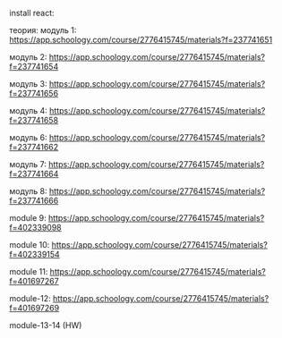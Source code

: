 install react:

<!-- 
todo npm create-react-app  -----::----install react packages
todo -  create-react-app  my-app  ----::--  creating  my-app project
todo npm install --save gh-pages
todo npm i prop-types
todo npm install --save-dev prettier husky lint-staged
 -->

теория:
модуль 1: https://app.schoology.com/course/2776415745/materials?f=237741651

модуль 2: https://app.schoology.com/course/2776415745/materials?f=237741654

модуль 3: https://app.schoology.com/course/2776415745/materials?f=237741656

модуль 4: https://app.schoology.com/course/2776415745/materials?f=237741658
<!-- 
todo https://github.com/JedWatson/classnames
todo https://create-react-app.dev/docs/adding-a-sass-stylesheet/
todo https://www.npmjs.com/package/shortid
-->
модуль 6: https://app.schoology.com/course/2776415745/materials?f=237741662
  <!-- 
todo: react-icons: https://react-icons.github.io/react-icons          
todo: https://www.npmjs.com/package/react-icons 
todo: react-toastify: https://www.npmjs.com/package/react-toastify
todo: https://fkhadra.github.io/react-toastify/introduction
-->
модуль 7: https://app.schoology.com/course/2776415745/materials?f=237741664
<!--  
todo npm install --save history   ( https://medium.com/@pshrmn/a-little-bit-of-history-f245306f48dd )
todo npm install react-router-dom   ( http://fecore.net.ua/books/rq7s2k-react/lesson-07/ )
todo npm install axios ( https://www.npmjs.com/package/axios )
-->
модуль 8: https://app.schoology.com/course/2776415745/materials?f=237741666
<!-- 
todo npm install react-loadable (http://fecore.net.ua/books/rq7s2k-react/lesson-08/#react-loadable)
 -->

 module 9: https://app.schoology.com/course/2776415745/materials?f=402339098
 <!-- 
todo  npm i recompose --save (улучшает работу со вложенными HOC)
  -->
module 10: https://app.schoology.com/course/2776415745/materials?f=402339154
  <!-- 
todo npm install react-transition-group  (http://fecore.net.ua/books/rq7s2k-react/lesson-10/)
   //todo(npm install react-transition-group --save)
  -->
module 11: https://app.schoology.com/course/2776415745/materials?f=401697267
<!-- 
todo npm i redux (установка библиотеки redux)
todo npm install react-redux (http://fecore.net.ua/books/rq7s2k-react/lesson-11/#react-%D0%B8-redux)
todo npm install --save redux-devtools-extension (https://github.com/zalmoxisus/redux-devtools-extension)
 -->
module-12: https://app.schoology.com/course/2776415745/materials?f=401697269
<!-- 
todo npm install @reduxjs/toolkit  (http://fecore.net.ua/books/rq7s2k-react/lesson-12/#%D1%83%D1%81%D1%82%D0%B0%D0%BD%D0%BE%D0%B2%D0%BA%D0%B0)
todo npm i --save redux-logger   (https://github.com/LogRocket/redux-logger#install  - middleware for redux)
todo  npm install redux-persist (https://github.com/rt2zz/redux-persist#quickstart - local storage saving - https://www.npmjs.com/package/redux-persist)
 -->

module-13-14 (HW)
<!-- 
todo npm install -g json-server (https://github.com/typicode/json-server#getting-started   - JSon server local)
todo npm install react - bootstrap bootstrap

 -->
